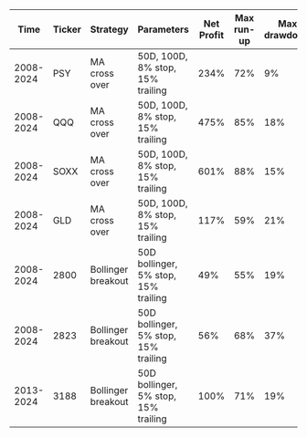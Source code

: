 | Time      | Ticker | Strategy           | Parameters                           | Net Profit | Max run-up | Max drawdown | Profit factor | Trades | Winning trade percent | Largest winning trade | Largest losing trade |
|-----------|--------|--------------------|--------------------------------------|------------|------------|--------------|---------------|--------|-----------------------|-----------------------|----------------------|
| 2008-2024 | PSY    | MA cross over      | 50D, 100D, 8% stop, 15% trailing     | 234%       | 72%        | 9%           | 2563%         | 9      | 89%                   | 55%                   | 5%                   |
| 2008-2024 | QQQ    | MA cross over      | 50D, 100D, 8% stop, 15% trailing     | 475%       | 85%        | 18%          | 1406%         | 11     | 64%                   | 60%                   | 9%                   |
| 2008-2024 | SOXX   | MA cross over      | 50D, 100D, 8% stop, 15% trailing     | 601%       | 88%        | 15%          | 1532%         | 12     | 67%                   | 91%                   | 10%                  |
| 2008-2024 | GLD    | MA cross over      | 50D, 100D, 8% stop, 15% trailing     | 117%       | 59%        | 21%          | 285%          | 17     | 35%                   | 88%                   | 7%                   |
| 2008-2024 | 2800   | Bollinger breakout | 50D bollinger, 5% stop, 15% trailing | 49%        | 55%        | 19%          | 152%          | 27     | 44%                   | 46%                   | 6%                   |
| 2008-2024 | 2823   | Bollinger breakout | 50D bollinger, 5% stop, 15% trailing | 56%        | 68%        | 37%          | 149%          | 28     | 32%                   | 35%                   | 6%                   |
| 2013-2024 | 3188   | Bollinger breakout | 50D bollinger, 5% stop, 15% trailing | 100%       | 71%        | 19%          | 194%          | 19     | 26%                   | 106%                  | 7%                   |
